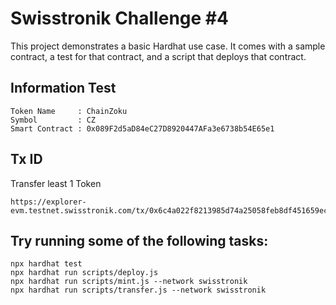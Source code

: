 # Swisstronik Challenge #4

This project demonstrates a basic Hardhat use case. It comes with a sample contract, a test for that contract, and a script that deploys that contract.

## Information Test
```
Token Name     : ChainZoku
Symbol         : CZ
Smart Contract : 0x089F2d5aD84eC27D8920447AFa3e6738b54E65e1
```

## Tx ID
Transfer least 1 Token
```
https://explorer-evm.testnet.swisstronik.com/tx/0x6c4a022f8213985d74a25058feb8df451659ecdc4ac825af815fdc7780fd270a
```

## Try running some of the following tasks:

```shell
npx hardhat test
npx hardhat run scripts/deploy.js
npx hardhat run scripts/mint.js --network swisstronik
npx hardhat run scripts/transfer.js --network swisstronik
```
